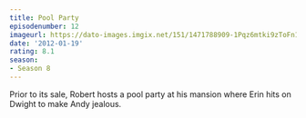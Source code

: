 ```yaml
---
title: Pool Party
episodenumber: 12
imageurl: https://dato-images.imgix.net/151/1471788909-1Pqz6mtki9zToFn1lEQZTt967N8.jpg?ixlib=rb-1.1.0&ch=DPR%2CWidth&auto=compress%2Cformat
date: '2012-01-19'
rating: 8.1
season:
- Season 8
---
```


Prior to its sale, Robert hosts a pool party at his mansion where Erin hits on Dwight to make Andy jealous.